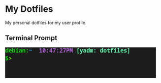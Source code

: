 # My Dotfiles

My personal dotfiles for my user profile. 

## Terminal Prompt
![Terminal Prompt](res/img/term.png)

